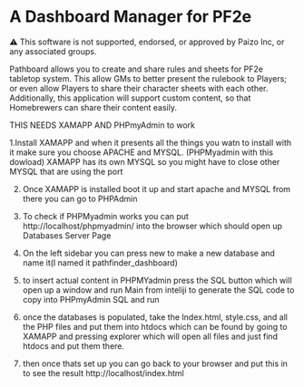 # A Dashboard Manager for PF2e

⚠ This software is not supported, endorsed, or approved by Paizo Inc, or any associated groups.

Pathboard allows you to create and share rules and sheets for PF2e tabletop system. This allow GMs to better present the rulebook to Players; or even allow Players to share their character sheets with each other. Additionally, this application will support custom content, so that Homebrewers can share their content easily.


THIS NEEDS XAMAPP AND PHPmyAdmin to work 

1.Install XAMAPP and when it presents all the things you watn to install with it make sure you choose APACHE and MYSQL. (PHPMyadmin with this dowload)
XAMAPP has its own MYSQL so you might have to close other MYSQL that are using the port

2. Once XAMAPP is installed boot it up and start apache and MYSQL from there you can go to PHPAdmin

3. To check if PHPMyadmin works you can put http://localhost/phpmyadmin/ into the browser which should open up Databases Server Page 

4. On the left sidebar you can press new to make a new database and name it(I named it pathfinder_dashboard)

5. to insert actual content in PHPMYadmin press the SQL button which will open up a window and run Main from inteliji  to generate the SQL code to copy into PHPmyAdmin SQL and run 

6. once the databases is populated, take the Index.html, style.css, and all the PHP files and put them into htdocs which can be found by going to XAMAPP and pressing explorer which will open all files and just find htdocs and put them there.

7. then once thats set up you can go back to your browser and put this in to see the result http://localhost/index.html


